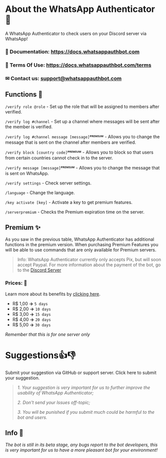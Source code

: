 # About the WhatsApp Authenticator 🤖

A WhatsApp Authenticator to check users on your Discord server via WhatsApp!

### 📃 Documentation: https://docs.whatsappauthbot.com
### 📝 Terms Of Use: https://docs.whatsappauthbot.com/terms
### ✉ Contact us: support@whatsappauthbot.com

## Functions 🔧

`/verify role @role` - Set up the role that will be assigned to members after verified.

`/verify log #channel` - Set up a channel where messages will be sent after the member is verified.

`/verify log #channel message [message]`**ᴾᴿᴱᴹᴵᵁᴹ** - Allows you to change the message that is sent on the channel after members are verified.

`/verify block [country code]`**ᴾᴿᴱᴹᴵᵁᴹ** - Allows you to block so that users from certain countries cannot check in to the server.

`/verify message [message]`**ᴾᴿᴱᴹᴵᵁᴹ** - Allows you to change the message that is sent on WhatsApp.

`/verify settings` - Check server settings.

`/language` - Change the language.

`/key activate [key]` - Activate a key to get premium features.

`/serverpremium` - Checks the Premium expiration time on the server.

## Premium ✨
As you saw in the previous table, WhatsApp Authenticator has additional functions in the premium version. When purchasing Premium Features you will be able to use commands that are only available for Premium servers.

> Info:
> WhatsApp Authenticator currently only accepts Pix, but will soon accept Paypal. For more information about the payment of the bot, go to the  [Discord Server](https://discord.com/invite/hnq5ptdmZ2)

### Prices: 💸
Learn more about its benefits by [clicking here](https://docs.whatsappauthbot.com/premium).

 - R$ 1,00 **->** `5 days`
 - R$ 2,00 **->**  `10 days`
 - R$ 3,00 **->**  `15 days`
 - R$ 4,00 **->**  `20 days` 
 - R$ 5,00 **->**  `30 days`

*Remember that this is for one server only*

# Suggestions👍👎
Submit your suggestion via GitHub or support server. Click here to submit your suggestion.
> *1. Your suggestion is very important for us to further improve the usability of WhatsApp Authenticator;*
> 
> *2. Don't send your Issues off-topic;*
> 
> *3. You will be punished if you submit much could be harmful to the bot and users.*

## Info 📑

*The bot is still in its beta stage, any bugs report to the bot developers, this is very important for us to have a more pleasant bot for your environment!* 
